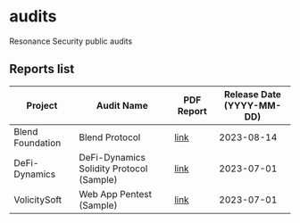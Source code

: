 # audits

Resonance Security public audits

## Reports list

| Project          | Audit Name                               | PDF Report | Release Date (YYYY-MM-DD) |
| ---------------- | ---------------------------------------- | ---------- | ------------------------- |
| Blend Foundation | Blend Protocol                           | [link]()   | 2023-08-14                |
| DeFi-Dynamics    | DeFi-Dynamics Solidity Protocol (Sample) | [link]()   | 2023-07-01                |
| VolicitySoft     | Web App Pentest (Sample)                 | [link]()   | 2023-07-01                |
